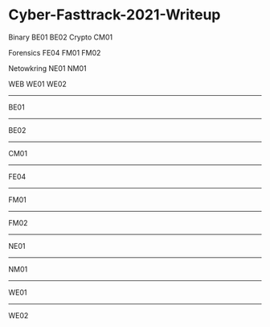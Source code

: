 # Cyber-Fasttrack-2021-Writeup


Binary
BE01
BE02
Crypto
CM01

Forensics
FE04
FM01
FM02

Netowkring 
NE01
NM01

WEB 
WE01
WE02


---------------------------------------------------------------------------------------------------------------------------------------------------------------------------------
BE01



---------------------------------------------------------------------------------------------------------------------------------------------------------------------------------
BE02




---------------------------------------------------------------------------------------------------------------------------------------------------------------------------------
CM01


---------------------------------------------------------------------------------------------------------------------------------------------------------------------------------
FE04


---------------------------------------------------------------------------------------------------------------------------------------------------------------------------------
FM01



---------------------------------------------------------------------------------------------------------------------------------------------------------------------------------
FM02



---------------------------------------------------------------------------------------------------------------------------------------------------------------------------------
NE01



---------------------------------------------------------------------------------------------------------------------------------------------------------------------------------
NM01



---------------------------------------------------------------------------------------------------------------------------------------------------------------------------------
WE01



---------------------------------------------------------------------------------------------------------------------------------------------------------------------------------
WE02
